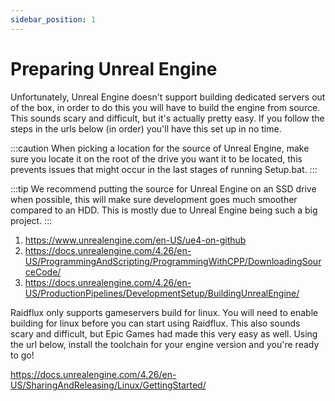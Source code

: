 ```yaml
---
sidebar_position: 1
---
```


# Preparing Unreal Engine

Unfortunately, Unreal Engine doesn't support building dedicated servers out of the box, in order to do this you will have to build the engine from source. This sounds scary and difficult, but it's actually pretty easy. If you follow the steps in the urls below (in order) you'll have this set up in no time. 

:::caution
When picking a location for the source of Unreal Engine, make sure you locate it on the root of the drive you want it to be located, this prevents issues that might occur in the last stages of running Setup.bat.
:::

:::tip
We recommend putting the source for Unreal Engine on an SSD drive when possible, this will make sure development goes much smoother compared to an HDD. This is mostly due to Unreal Engine being such a big project.
:::

1. https://www.unrealengine.com/en-US/ue4-on-github
2. https://docs.unrealengine.com/4.26/en-US/ProgrammingAndScripting/ProgrammingWithCPP/DownloadingSourceCode/
3. https://docs.unrealengine.com/4.26/en-US/ProductionPipelines/DevelopmentSetup/BuildingUnrealEngine/

Raidflux only supports gameservers build for linux. You will need to enable building for linux before you can start using Raidflux. This also sounds scary and difficult, but Epic Games had made this very easy as well. Using the url below, install the toolchain for your engine version and you're ready to go!

https://docs.unrealengine.com/4.26/en-US/SharingAndReleasing/Linux/GettingStarted/
